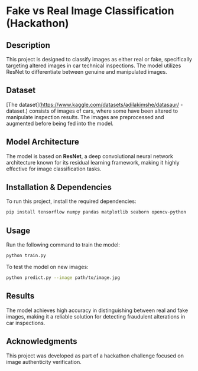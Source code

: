 # Fake vs Real Image Classification (Hackathon)

## Description
This project is designed to classify images as either real or fake, specifically targeting altered images in car technical inspections. The model utilizes ResNet to differentiate between genuine and manipulated images.

## Dataset
[The dataset](https://www.kaggle.com/datasets/adilakimshe/datasaur/ - dataset.) consists of images of cars, where some have been altered to manipulate inspection results. The images are preprocessed and augmented before being fed into the model.


## Model Architecture
The model is based on **ResNet**, a deep convolutional neural network architecture known for its residual learning framework, making it highly effective for image classification tasks.

## Installation & Dependencies
To run this project, install the required dependencies:

```bash
pip install tensorflow numpy pandas matplotlib seaborn opencv-python
```

## Usage
Run the following command to train the model:

```bash
python train.py
```

To test the model on new images:

```bash
python predict.py --image path/to/image.jpg
```

## Results
The model achieves high accuracy in distinguishing between real and fake images, making it a reliable solution for detecting fraudulent alterations in car inspections.

## Acknowledgments
This project was developed as part of a hackathon challenge focused on image authenticity verification.

